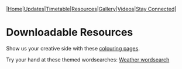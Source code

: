 |[Home](https://dallam1.github.io/)|[Updates](https://dallam1.github.io/updates)|[Timetable](https://dallam1.github.io/timetable)|[Resources](https://dallam1.github.io/resources)|[Gallery](https://dallam1.github.io/gallery)|[Videos](https://dallam1.github.io/videos)|[Stay Connected](https://dallam1.github.io/stayconnected)|

# Downloadable Resources

Show us your creative side with these [colouring pages](https://www.dropbox.com/s/hbshkbd5max4am8/Colouring.pdf?dl=0).

Try your hand at these themed wordsearches:
  [Weather wordsearch](https://www.dropbox.com/s/e3geilh5j6xgqcw/Dallam%20Tuesday%20Word%20Search.pdf?dl=0)
